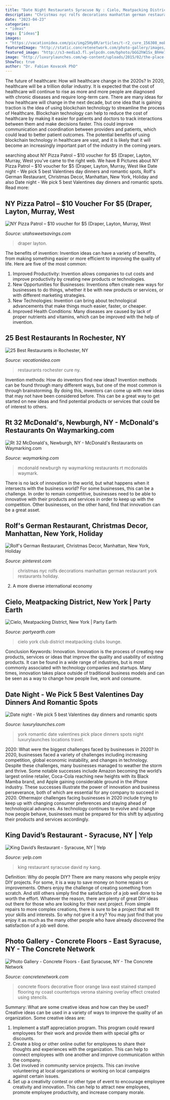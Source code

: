 ```yaml
---
title: "Date Night Restaurants Syracuse Ny : Cielo, Meatpacking District, New York"
description: "Christmas nyc rolfs decorations manhattan german restaurant york restaurants holiday"
date: "2023-04-23"
categories:
- "ideas"
tags: ["ideas"]
images:
- "https://vacationidea.com/pix/img25Hy8R/articles/t-r2_cure_156308_mobi.jpg"
featuredImage: "http://static.concretenetwork.com/photo-gallery/images/675x529Max/concrete-floors_1/red-orange-molten-east-coast-decorative-concrete_12106.jpg"
featured_image: "http://s3-media3.fl.yelpcdn.com/bphoto/bGG2hW1Sx_BhHe7wJzs9YQ/ls.jpg"
image: "http://luxurylaunches.com/wp-content/uploads/2015/02/the-place-2.jpg"
ShowToc: true
author: "Dr. Fabian Kovacek PhD"
---
```



The future of healthcare: How will healthcare change in the 2020s?
In 2020, healthcare will be a trillion dollar industry. It is expected that the cost of healthcare will continue to rise as more and more people are diagnosed with chronic diseases and require long-term care. There are many ideas for how healthcare will change in the next decade, but one idea that is gaining traction is the idea of using blockchain technology to streamline the process of Healthcare. Blockchain technology can help to reduce the cost of healthcare by making it easier for patients and doctors to track interactions between them and make decisions faster. This could improve communication and coordination between providers and patients, which could lead to better patient outcomes. The potential benefits of using blockchain technology in healthcare are vast, and it is likely that it will become an increasingly important part of the industry in the coming years.

	

		
searching about NY Pizza Patrol – $10 voucher for $5 (Draper, Layton, Murray, West you've came to the right web. We have 8 Pictures about NY Pizza Patrol – $10 voucher for $5 (Draper, Layton, Murray, West like Date night - We pick 5 best Valentines day dinners and romantic spots, Rolf&#039;s German Restaurant, Christmas Decor, Manhattan, New York, Holiday and also Date night - We pick 5 best Valentines day dinners and romantic spots. Read more:
		
    
## NY Pizza Patrol – $10 Voucher For $5 (Draper, Layton, Murray, West

<img loading=lazy src="https://www.utahsweetsavings.com/wp-content/uploads/2012/08/NY-Pizza-Patrol.png" onerror="this.onerror=null;this.src='https://tse2.mm.bing.net/th?id=OIP.-orZaV7gP_oOm20rl9RyjwHaDw&amp;pid=15.1';" alt="NY Pizza Patrol – $10 voucher for $5 (Draper, Layton, Murray, West">

_Source: utahsweetsavings.com_

>draper layton. 

	

The benefits of invention:
Invention ideas can have a variety of benefits, from making something easier or more efficient to improving the quality of life. Here are five of the most common: 
1. Improved Productivity: Invention allows companies to cut costs and improve productivity by creating new products or technologies.
2. New Opportunities for Businesses: Inventions often create new ways for businesses to do things, whether it be with new products or services, or with different marketing strategies.
3. New Technologies: Invention can bring about technological advancements that make things much easier, faster, or cheaper.
4. Improved Health Conditions: Many diseases are caused by lack of proper nutrients and vitamins, which can be improved with the help of invention. 
    
## 25 Best Restaurants In Rochester, NY

<img loading=lazy src="https://vacationidea.com/pix/img25Hy8R/articles/t-r2_cure_156308_mobi.jpg" onerror="this.onerror=null;this.src='https://tse4.mm.bing.net/th?id=OIP.kF3sXZ8hKFvkJ66yLtCaHgAAAA&amp;pid=15.1';" alt="25 Best Restaurants in Rochester, NY">

_Source: vacationidea.com_

>restaurants rochester cure ny. 

	

Invention methods: How do inventors find new ideas?
Invention methods can be found through many different ways, but one of the most common is through brainstorming. By doing this, inventors can come up with new ideas that may not have been considered before. This can be a great way to get started on new ideas and find potential products or services that could be of interest to others.

    
## Rt 32 McDonald&#039;s, Newburgh, NY - McDonald&#039;s Restaurants On Waymarking.com

<img loading=lazy src="http://img.groundspeak.com/waymarking/display/8455a5fc-9cbd-4cdf-a739-78b28829e6a8.jpg" onerror="this.onerror=null;this.src='https://tse3.mm.bing.net/th?id=OIP.QRGGgiLvb_lbXLfY1j9f9wAAAA&amp;pid=15.1';" alt="Rt 32 McDonald&#039;s, Newburgh, NY - McDonald&#039;s Restaurants on Waymarking.com">

_Source: waymarking.com_

>mcdonald newburgh ny waymarking restaurants rt mcdonalds waymark. 

	

There is no lack of innovation in the world, but what happens when it intersects with the business world? For some businesses, this can be a challenge. In order to remain competitive, businesses need to be able to innovative with their products and services in order to keep up with the competition. Other businesses, on the other hand, find that innovation can be a great asset.

    
## Rolf&#039;s German Restaurant, Christmas Decor, Manhattan, New York, Holiday

<img loading=lazy src="https://i.pinimg.com/736x/71/dd/e1/71dde119e9a18105a82fd840037b0120.jpg" onerror="this.onerror=null;this.src='https://tse4.mm.bing.net/th?id=OIP.9sopV96pY9vO-8N4RVPq5gHaJ3&amp;pid=15.1';" alt="Rolf&#039;s German Restaurant, Christmas Decor, Manhattan, New York, Holiday">

_Source: pinterest.com_

>christmas nyc rolfs decorations manhattan german restaurant york restaurants holiday. 

	

2. A more diverse international economy 

    
## Cielo, Meatpacking District, New York | Party Earth

<img loading=lazy src="http://cdn.partyearth.com/photos/d87d741ca855cca1efcbdb5b6252e245/cielo_s345x230.jpg?1379455130" onerror="this.onerror=null;this.src='https://tse1.mm.bing.net/th?id=OIP.nJ5aMZbOV_GMIygG1uWazwHaE8&amp;pid=15.1';" alt="Cielo, Meatpacking District, New York | Party Earth">

_Source: partyearth.com_

>cielo york club district meatpacking clubs lounge. 

	

Conclusion
Keywords: Innovation.
Innovation is the process of creating new products, services or ideas that improve the quality and usability of existing products. It can be found in a wide range of industries, but is most commonly associated with technology companies and startups. Many times, innovation takes place outside of traditional business models and can be seen as a way to change how people live, work and consume.

    
## Date Night - We Pick 5 Best Valentines Day Dinners And Romantic Spots

<img loading=lazy src="http://luxurylaunches.com/wp-content/uploads/2015/02/the-place-2.jpg" onerror="this.onerror=null;this.src='https://tse1.mm.bing.net/th?id=OIP.J1DGg4cEm7_fJp19deXpQwHaFI&amp;pid=15.1';" alt="Date night - We pick 5 best Valentines day dinners and romantic spots">

_Source: luxurylaunches.com_

>york romantic date valentines pick place dinners spots night luxurylaunches locations travel. 

	

2020: What were the biggest challenges faced by businesses in 2020?
In 2020, businesses faced a variety of challenges including increasing competition, global economic instability, and changes in technology. Despite these challenges, many businesses managed to weather the storm and thrive. Some notable successes include Amazon becoming the world’s largest online retailer, Coca-Cola reaching new heights with its Black Mamba brand, and Apple gaining considerable ground in the iPhone industry.
These successes illustrate the power of innovation and business perseverance, both of which are essential for any company to succeed in 2020. Othermajor challenges facing businesses in 2020 include trying to keep up with changing consumer preferences and staying ahead of technological advances. As technology continues to evolve and change how people behave, businesses must be prepared for this shift by adjusting their products and services accordingly.

    
## King David’s Restaurant - Syracuse, NY | Yelp

<img loading=lazy src="http://s3-media3.fl.yelpcdn.com/bphoto/bGG2hW1Sx_BhHe7wJzs9YQ/ls.jpg" onerror="this.onerror=null;this.src='https://tse2.mm.bing.net/th?id=OIP.ETc-udnPwgcPpYz56MR6RwAAAA&amp;pid=15.1';" alt="King David’s Restaurant - Syracuse, NY | Yelp">

_Source: yelp.com_

>king restaurant syracuse david ny kang. 

	

Definition: Why do people DIY?
There are many reasons why people enjoy DIY projects. For some, it is a way to save money on home repairs or improvements. Others enjoy the challenge of creating something from scratch. And still others simply find the satisfaction of a job well done to be worth the effort.
Whatever the reason, there are plenty of great DIY ideas out there for those who are looking for their next project. From simple repairs to more complex creations, there is sure to be a project that will fit your skills and interests. So why not give it a try? You may just find that you enjoy it as much as the many other people who have already discovered the satisfaction of a job well done.

    
## Photo Gallery - Concrete Floors - East Syracuse, NY - The Concrete Network

<img loading=lazy src="http://static.concretenetwork.com/photo-gallery/images/675x529Max/concrete-floors_1/red-orange-molten-east-coast-decorative-concrete_12106.jpg" onerror="this.onerror=null;this.src='https://tse2.mm.bing.net/th?id=OIP.eyQ4pm0ORY6mQcDebuwUEQAAAA&amp;pid=15.1';" alt="Photo Gallery - Concrete Floors - East Syracuse, NY - The Concrete Network">

_Source: concretenetwork.com_

>concrete floors decorative floor orange lava east stained stamped flooring ny coast countertops verona staining overlay effect created using stencils. 

	

Summary: What are some creative ideas and how can they be used?
Creative ideas can be used in a variety of ways to improve the quality of an organization. Some creative ideas are:
1. Implement a staff appreciation program. This program could reward employees for their work and provide them with special gifts or discounts.
2. Create a blog or other online outlet for employees to share their thoughts and experiences with the organization. This can help to connect employees with one another and improve communication within the company.
3. Get involved in community service projects. This can involve volunteering at local organizations or working on local campaigns against certain issues.
4. Set up a creativity contest or other type of event to encourage employee creativity and innovation. This can help to attract new employees, promote employee productivity, and increase company morale.

